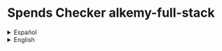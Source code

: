
# Spends Checker alkemy-full-stack

<details>

  <summary>Español</summary>

  Una aplicación para administración de presupuesto personal, donde puedes guardar con detalle tus ingresos y egresos de dinero y ver un balance de tus operaciones registradas. También puedes tener una mejor organización de ellas clasificándolas por concepto, tipo y categoría.

  ## Motivación para el proyecto

  Este es un proyecto desarrollado para el [desafío Full Stack JS](https://drive.google.com/file/d/1LUY2tZ_OhShoSE2g9cYGGKM1ioFj0MhE/view?usp=sharing) de la aceleración de [Alkemy](https://www.alkemy.org/). Tomé como un reto personal el realizarlo en el menor tiempo posible con una deadline de diez días y aplicar el nuevo conocimiento adquirido en PostgreSQL, Sequelize, Redux Toolkit y Material UI, reforzando la práctica de React.

  ## Estado actual

  El proyecto se encuentra terminado en su mayor parte. En lo relativo a la consigna a cumplir, sólo resta crear un observer que restrinja el renderizado de los registros a diez y únicamente muestre los restantes si el usuario así lo solicita. Además, aunque el diseño que responda a los distintos tamaños de pantalla funciona, se lo ve bastante pobre, debiendo revisar puntos claves para una mejor experiencia del usuario. Por otro lado, personalmente considero de importancia agregar algunas funcionalidades extra. Aunque la aplicación es sencilla, resulta básico el permitir agregar y quitar opciones a los filtros a gusto, la posibilidad de acotar los registros a fechas determinadas y que el usuario pueda disponer de otra suma resultante de los filtros aplicados.

  ## Instalación

  Para instalar esta aplicación para probarla en desarrollo necesitas:

  1. Crear e ir a un nuevo directorio.
  2. Inicializar un nuevo repositorio con el comando "git init".
  3. Obtener este repositorio con el comando "git pull https://github.com/andressiri/alkemy-full-stack".
  4. Instalar las dependencias del directorio raíz con el comando "npm install".
  5. Ir al directorio "frontend" e instalar las dependencias con el comando "npm install" nuevamente.
  6. Crear un archivo .env en el directorio raíz con las siguientes variables:

      * NODE_ENV = development
      * DB_NAME = < el nombre de tu base de datos PostgreSQL >
      * DB_USERNAME = < tu nombre de usuario para esa base de datos de PostgreSQL >
      * DB_PASSWORD = < la contraseña para ese usuario de PostgreSQL >
      * JWT_SECRET = < una cadena que quieras usar como secreto para el token de JWT >
      * MAILER_MAIL = < tu dirección de email de **gmail** >
      * MAIL_PASSWORD" = < tu "contraseña de aplicación" generada desde google" > (no es la constraseña de tu email)

  7. Crea las tablas en tu base de datos PostgreSQL:

      <details>

        <summary>La tabla "people":</summary>

        * user_uuid UUID PRIMARY KEY
        * name VARCHAR(50) NOT NULL
        * email VARCHAR(100) NOT NULL UNIQUE
        * password VARCHAR(100) NOT NULL
        * verified BOOLEAN
        * createdAt TIMESTAMP NOT NULL
        * updatedAt TIMESTAMP

      </details>

      <details>

        <summary>La tabla "records":</summary>

        * record_uuid UUID PRIMARY KEY
        * concept VARCHAR(50) NOT NULL
        * amount REAL NOT NULL
        * operation_date DATE NOT NULL
        * operation_type VARCHAR(7) NOT NULL
        * category VARCHAR(50)
        * user_UUID UUID
        * createdAt TIMESTAMP NOT NULL
        * updatedAt TIMESTAMP NOT NULL
        * agrega una restricción para operation_type: operation_type VARCHAR(7) CONSTRAINT type_valid_values CHECK(operation_type = "Income" OR operation_type = "Outcome")

      </details>

  TODO: explicar en detalle cómo instalar PostgreSQL, para qué es el secreto de JWT y y cómo obtener la contraseña de aplicación para tu cuenta de gmail. Crear el archivo sql para la creación de las tablas y explicar cómo usarlo.

</details>

<details>

  <summary>English</summary>

  An app for personal budget administration, where you can save your money incomes and outcomes with detail and see a balance of your registered operations. You can also get a better organization sorting them by concept, type and category.

  ## Motivation for the project

  This is a project developed for the [Full Stack Challenge JS](https://drive.google.com/file/d/1LUY2tZ_OhShoSE2g9cYGGKM1ioFj0MhE/view?usp=sharing) of [Alkemy's](https://www.alkemy.org/) acceleration. I took it as a personal defiance making it in the lesser time possible with a ten days deadline and apply the recently acquired knowledge of PostgreSQL, Sequelize, Redux Toolkit and Material UI, strengthening the React practice.

  ## Build status

  The project is mostly finished. In relation to the assignment to fulfill, it's just missing the creation of an observer that restricts the records rendering to ten and just shows the rest of them if the user requires to do so. Furthermore, besides the design is responsive, it seems pretty poor, so it's important to check some breakpoints for a better user experience. On the other hand, I personally think that it is important to incorporate some functionalities, like allow adding or deleting options to the filters as pleased, the possibility to delimit the records to certain dates and that the user can have another addition after filters are applied.

  ## Installation
  
  To install this app for development mode testing you need to:

  1. Create and go to a new directory.
  2. Initialize a new repository with "git init" command.
  3. Git pull this repository with "git pull https://github.com/andressiri/alkemy-full-stack" command.
  4. Install root directory dependencies with "npm install" command.
  5. Move to "frontend" directory and install client dependencies with the "npm install" command again.
  6. Create a .env file at the root directory with the following variables:

      * NODE_ENV = development
      * DB_NAME = < your PostgreSQL database name >
      * DB_USERNAME = < your PostgreSQL user name >
      * DB_PASSWORD = < your PostgreSQL password for previous user >
      * JWT_SECRET = < whatever you want to use as JWT secret >
      * MAILER_MAIL = < your **gmail** email address >
      * MAIL_PASSWORD" = < the "application password" generated with google > (not your email password)

  7. Create tables required at your PostgreSQL database:

      <details>

        <summary>"people" table:</summary>

        * user_uuid UUID PRIMARY KEY
        * name VARCHAR(50) NOT NULL
        * email VARCHAR(100) NOT NULL UNIQUE
        * password VARCHAR(100) NOT NULL
        * verified BOOLEAN
        * createdAt TIMESTAMP NOT NULL
        * updatedAt TIMESTAMP

      </details>

      <details>

        <summary>"records" table:</summary>

        * record_uuid UUID PRIMARY KEY
        * concept VARCHAR(50) NOT NULL
        * amount REAL NOT NULL
        * operation_date DATE NOT NULL
        * operation_type VARCHAR(7) NOT NULL
        * category VARCHAR(50)
        * user_UUID UUID
        * createdAt TIMESTAMP NOT NULL
        * updatedAt TIMESTAMP NOT NULL
        * and add a constraint for operation_type: operation_type VARCHAR(7) CONSTRAINT type_valid_values CHECK(operation_type = "Income" OR operation_type = "Outcome")

      </details>

  TODO: explain more in detail how to install PostgreSQL, what is JWT secret for and how to get application mail password. Create sql file and explain how to run it

</details>
